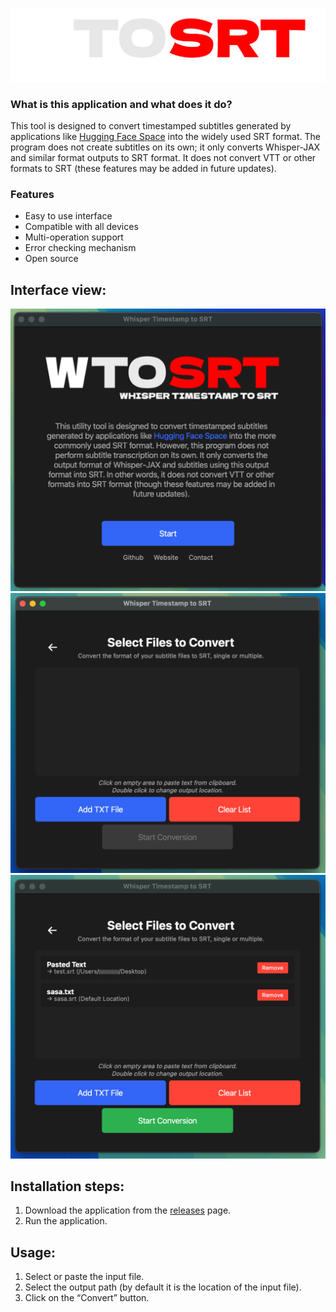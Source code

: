 ![Banner](banner.png)
### What is this application and what does it do?
This tool is designed to convert timestamped subtitles generated by applications like [Hugging Face Space](https://huggingface.co/spaces/sanchit-gandhi/whisper-jax) into the widely used SRT format. The program does not create subtitles on its own; it only converts Whisper-JAX and similar format outputs to SRT format. It does not convert VTT or other formats to SRT (these features may be added in future updates).

### Features
- Easy to use interface
- Compatible with all devices
- Multi-operation support
- Error checking mechanism
- Open source

## Interface view:

![Application Interface](assets/images/1.png)
![Example Usage](assets/images/2.png)
![Result Screen](assets/images/3.png)

## Installation steps:

1. Download the application from the [releases](https://github.com/xeloxa/WTOSRT/releases) page.
2. Run the application.

## Usage:

1. Select or paste the input file.
2. Select the output path (by default it is the location of the input file).
3. Click on the “Convert” button.




